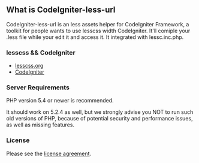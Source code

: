 ## What is CodeIgniter-less-url

CodeIgniter-less-url is an less assets helper for CodeIgniter Framework, a toolkit for people wants to use lesscss width CodeIgniter. It'll comiple your .less file while your edit it and access it. It integrated with lessc.inc.php.

### lesscss && CodeIgniter

-  [lesscss.org](http://lesscss.org)
-  [CodeIgniter](http://codeigniter.com)


### Server Requirements

PHP version 5.4 or newer is recommended.

It should work on 5.2.4 as well, but we strongly advise you NOT to run
such old versions of PHP, because of potential security and performance
issues, as well as missing features.

### License

Please see the [license agreement](https://github.com/felixyale/codeigniter-less-url/blob/master/LICENSE).

